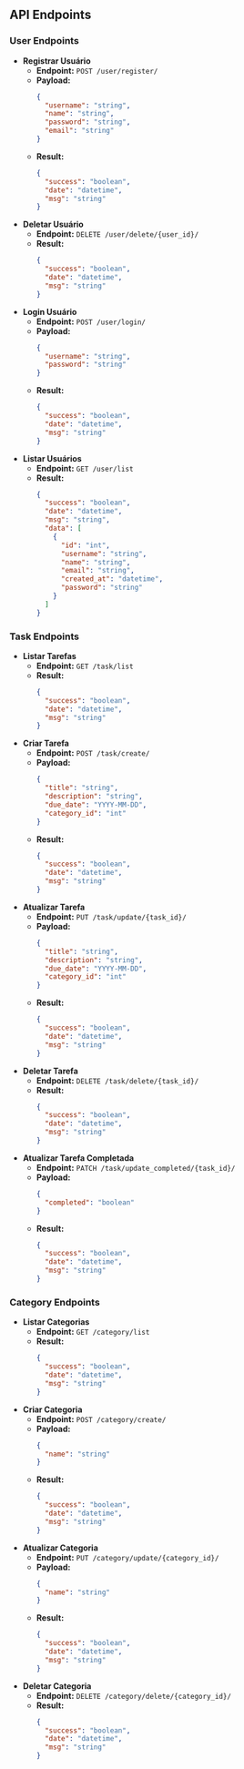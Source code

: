 ## API Endpoints

### User Endpoints
- **Registrar Usuário**
  - **Endpoint:** `POST /user/register/`
  - **Payload:** 
    ```json
    {
      "username": "string",
      "name": "string",
      "password": "string",
      "email": "string"
    }
    ```
  - **Result:** 
    ```json
    {
      "success": "boolean",
      "date": "datetime",
      "msg": "string"
    }
    ```
- **Deletar Usuário**
  - **Endpoint:** `DELETE /user/delete/{user_id}/`
  - **Result:** 
    ```json
    {
      "success": "boolean",
      "date": "datetime",
      "msg": "string"
    }
    ```
- **Login Usuário**
  - **Endpoint:** `POST /user/login/`
  - **Payload:** 
    ```json
    {
      "username": "string",
      "password": "string"
    }
    ```
  - **Result:** 
    ```json
    {
      "success": "boolean",
      "date": "datetime",
      "msg": "string"
    }
    ```
- **Listar Usuários**
  - **Endpoint:** `GET /user/list`
  - **Result:** 
    ```json
    {
      "success": "boolean",
      "date": "datetime",
      "msg": "string",
      "data": [
        {
          "id": "int",
          "username": "string",
          "name": "string",
          "email": "string",
          "created_at": "datetime",
          "password": "string"
        }
      ]
    }
    ```
  

### Task Endpoints
- **Listar Tarefas**
  - **Endpoint:** `GET /task/list`
  - **Result:** 
    ```json
    {
      "success": "boolean",
      "date": "datetime",
      "msg": "string"
    }
    ```
- **Criar Tarefa**
  - **Endpoint:** `POST /task/create/`
  - **Payload:** 
    ```json
    {
      "title": "string",
      "description": "string",
      "due_date": "YYYY-MM-DD",
      "category_id": "int"
    }
    ```
  - **Result:** 
    ```json
    {
      "success": "boolean",
      "date": "datetime",
      "msg": "string"
    }
    ```
- **Atualizar Tarefa**
  - **Endpoint:** `PUT /task/update/{task_id}/`
  - **Payload:** 
    ```json
    {
      "title": "string",
      "description": "string",
      "due_date": "YYYY-MM-DD",
      "category_id": "int"
    }
    ```
  - **Result:** 
    ```json
    {
      "success": "boolean",
      "date": "datetime",
      "msg": "string"
    }
    ```
- **Deletar Tarefa**
  - **Endpoint:** `DELETE /task/delete/{task_id}/`
  - **Result:** 
    ```json
    {
      "success": "boolean",
      "date": "datetime",
      "msg": "string"
    }
    ```
- **Atualizar Tarefa Completada**
  - **Endpoint:** `PATCH /task/update_completed/{task_id}/`
  - **Payload:** 
    ```json
    {
      "completed": "boolean"
    }
    ```
  - **Result:** 
    ```json
    {
      "success": "boolean",
      "date": "datetime",
      "msg": "string"
    }
    ```

### Category Endpoints
- **Listar Categorias**
  - **Endpoint:** `GET /category/list`
  - **Result:** 
    ```json
    {
      "success": "boolean",
      "date": "datetime",
      "msg": "string"
    }
    ```
- **Criar Categoria**
  - **Endpoint:** `POST /category/create/`
  - **Payload:** 
    ```json
    {
      "name": "string"
    }
    ```
  - **Result:** 
    ```json
    {
      "success": "boolean",
      "date": "datetime",
      "msg": "string"
    }
    ```
- **Atualizar Categoria**
  - **Endpoint:** `PUT /category/update/{category_id}/`
  - **Payload:** 
    ```json
    {
      "name": "string"
    }
    ```
  - **Result:** 
    ```json
    {
      "success": "boolean",
      "date": "datetime",
      "msg": "string"
    }
    ```
- **Deletar Categoria**
  - **Endpoint:** `DELETE /category/delete/{category_id}/`
  - **Result:** 
    ```json
    {
      "success": "boolean",
      "date": "datetime",
      "msg": "string"
    }
    ```

